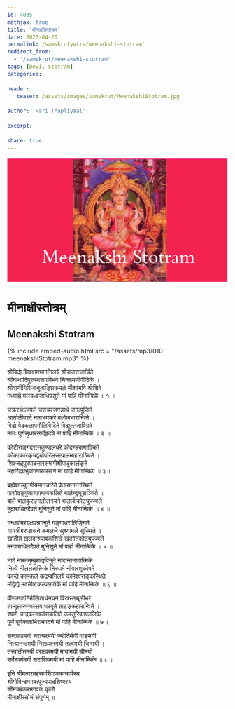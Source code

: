```yaml
---    
id: 4035    
mathjax: true    
title: 'मीनाक्षीस्तोत्रम्'    
date: 2020-04-20    
permalink: /samskrutyatra/meenakshi-stotram'
redirect_from: 
  - '/samskrut/meenakshi-stotram'
tags: [Devi, Stotram]    
categories:    
    
header:    
   teaser: /assets/images/samskrut/MeenakshiStotram.jpg    
    
author: 'Hari Thapliyaal'    
    
excerpt:    
    
share: true    
---    
```

    
![](/assets/images/samskrut/MeenakshiStotram.jpg)    
    
# मीनाक्षीस्तोत्रम्    
## Meenakshi Stotram    
    
{% include embed-audio.html src = "/assets/mp3/010-meenakshiStotram.mp3" %}     
    
श्रीविद्ये शिववामभागनिलये श्रीराजराजार्चिते    
श्रीनाथादिगुरुस्वरूपविभवे चिन्तामणीपीठिके ।    
श्रीवाणीगिरिजानुताङ्घ्रिकमले श्रीशांभवि श्रीशिवे    
मध्याह्ने मलयध्वजाधिपसुते मां पाहि मीनाम्बिके ॥ १ ॥    
    
चक्रस्थेऽचपले चराचरजगन्नाथे जगत्पूजिते    
आर्तालीवरदे नताभयकरे वक्षोजभारान्विते ।    
विद्ये वेदकलापमौलिविदिते विद्युल्लताविग्रहे    
मातः पूर्णसुधारसार्द्रहृदये मां पाहि मीनाम्बिके ॥ २ ॥    
    
कोटीराङ्गदरत्नकुण्डलधरे कोदण्डबाणाञ्चिते    
कोकाकारकुचद्वयोपरिलसत्प्रालम्बहाराञ्चिते ।    
शिञ्जन्नूपुरपादसारसमणीश्रीपादुकालंकृते    
मद्दारिद्र्यभुजंगगारुडखगे मां पाहि मीनाम्बिके ॥ ३॥    
    
ब्रह्मेशाच्युतगीयमानचरिते प्रेतासनान्तस्थिते    
पाशोदङ्कुशचापबाणकलिते बालेन्दुचूडाञ्चिते ।    
बाले बालकुरङ्गलोलनयने बालार्ककोट्युज्ज्वले    
मुद्राराधितदैवते मुनिसुते मां पाहि मीनाम्बिके ॥ ४ ॥    
    
गन्धर्वामरयक्षपन्नगनुते गङ्गाधरालिङ्गिते    
गायत्रीगरुडासने कमलजे सुश्यामले सुस्थिते ।    
खातीते खलदारुपावकशिखे खद्योतकोट्युज्ज्वले    
मन्त्राराधितदैवते मुनिसुते मां पाही मीनाम्बिके ॥ ५ ॥    
    
नादे नारदतुम्बुराद्यविनुते नादान्तनादात्मिके    
नित्ये नीललतात्मिके निरुपमे नीवारशूकोपमे ।    
कान्ते कामकले कदम्बनिलये कामेश्वराङ्कस्थिते    
मद्विद्ये मदभीष्टकल्पलतिके मां पाहि मीनाम्बिके ॥ ६ ॥    
    
वीणानादनिमीलितार्धनयने विस्रस्तचूलीभरे    
ताम्बूलारुणपल्लवाधरयुते ताटङ्कहारान्विते ।    
श्यामे चन्द्रकलावतंसकलिते कस्तूरिकाफालिके    
पूर्णे पूर्णकलाभिरामवदने मां पाहि मीनाम्बिके ॥ ७॥    
    
शब्दब्रह्ममयी चराचरमयी ज्योतिर्मयी वाङ्मयी    
नित्यानन्दमयी निरञ्जनमयी तत्त्वंमयी चिन्मयी ।    
तत्त्वातीतमयी परात्परमयी मायामयी श्रीमयी    
सर्वैश्वर्यमयी सदाशिवमयी मां पाहि मीनाम्बिके ॥ ८ ॥    
    
इति श्रीमत्परमहंसपरिव्राजकाचार्यस्य    
श्रीगोविन्दभगवत्पूज्यपादशिष्यस्य    
श्रीमच्छंकरभगवतः कृतौ    
मीनाक्षीस्तोत्रं संपूर्णम् ॥    
    
